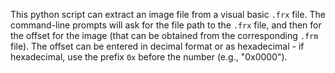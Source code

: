 This python script can extract an image file from a visual basic `.frx` file.  The command-line prompts will ask for the file path to the `.frx` file, and then for the offset for the image (that can be obtained from the corresponding `.frm` file).
The offset can be entered in decimal format or as hexadecimal - if hexadecimal, use the prefix `0x` before the number (e.g., "0x0000").

